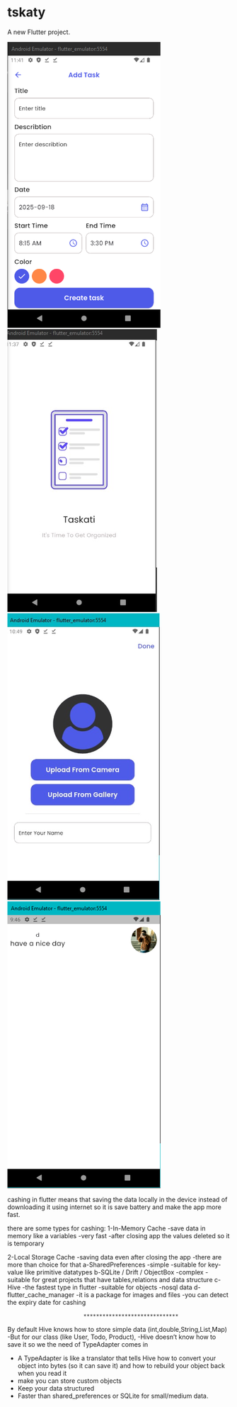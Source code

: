 # tskaty

A new Flutter project.

![addtask](https://github.com/OsamaElsaadany/tskati/blob/main/assets/images/output/addtask.png)
![splash](https://github.com/OsamaElsaadany/tskati/blob/main/assets/images/output/splash.jpg)
![userupload](https://github.com/OsamaElsaadany/tskati/blob/main/assets/images/output/userupload.jpg)
![homescreencashed.png](https://github.com/OsamaElsaadany/tskati/blob/main/assets/images/output/homescreencashed.png)

cashing in flutter means that saving the data locally in the device instead of downloading it using internet so it is save battery and make the app more fast.

there are some types for cashing:
1-In-Memory Cache
-save data in memory like a variables
-very fast
-after closing app the values deleted so it is temporary

2-Local Storage Cache
-saving data even after closing the app
-there are more than choice for that
a-SharedPreferences
-simple
-suitable for key-value like primitive datatypes
b-SQLite / Drift / ObjectBox
-complex
-suitable for great projects that have tables,relations and data structure
c-Hive
-the fastest type in flutter
-suitable for objects
-nosql data
d-flutter_cache_manager
-it is a package for images and files
-you can detect the expiry date for cashing

                            ******************************

By default Hive knows how to store simple data (int,double,String,List,Map)
-But for our class (like User, Todo, Product),
-Hive doesn’t know how to save it so we the need of TypeAdapter comes in

- A TypeAdapter is like a translator that tells Hive how to convert your object into bytes (so it can save it) and how to rebuild your object back when you read it
- make you can store custom objects
- Keep your data structured
- Faster than shared_preferences or SQLite for small/medium data.

